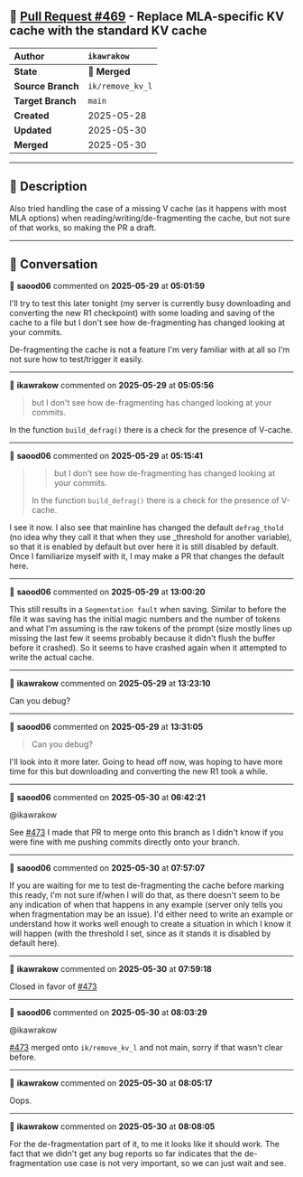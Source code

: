 ## 🔀 [Pull Request #469](https://github.com/ikawrakow/ik_llama.cpp/pull/469) - Replace MLA-specific KV cache with the standard KV cache

| **Author** | `ikawrakow` |
| :--- | :--- |
| **State** | 🔀 **Merged** |
| **Source Branch** | `ik/remove_kv_l` |
| **Target Branch** | `main` |
| **Created** | 2025-05-28 |
| **Updated** | 2025-05-30 |
| **Merged** | 2025-05-30 |

---

## 📄 Description

Also tried handling the case of a missing V cache (as it happens with most MLA options) when reading/writing/de-fragmenting the cache, but not sure of that works, so making the PR a draft.

---

## 💬 Conversation

👤 **saood06** commented on **2025-05-29** at **05:01:59**

I'll try to test this later tonight (my server is currently busy downloading and converting the new R1 checkpoint) with some loading and saving of the cache to a file but I don't see how de-fragmenting has changed looking at your commits. 

De-fragmenting the cache is not a feature I'm very familiar with at all so I'm not sure how to test/trigger it easily.

---

👤 **ikawrakow** commented on **2025-05-29** at **05:05:56**

> but I don't see how de-fragmenting has changed looking at your commits.

In the function `build_defrag()` there is a check for the presence of V-cache.

---

👤 **saood06** commented on **2025-05-29** at **05:15:41**

> > but I don't see how de-fragmenting has changed looking at your commits.
> 
> In the function `build_defrag()` there is a check for the presence of V-cache.

I see it now. I also see that mainline has changed the default `defrag_thold` (no idea why they call it that when they use _threshold for another variable), so that it is enabled by default but over here it is still disabled by default. Once I familiarize myself with it, I may make a PR that changes the default here.

---

👤 **saood06** commented on **2025-05-29** at **13:00:20**

This still results in a `Segmentation fault` when saving. Similar to before the file it was saving has the initial magic numbers and the number of tokens and what I'm assuming is the raw tokens of the prompt (size mostly lines up missing the last few it seems probably because it didn't flush the buffer before it crashed). So it seems to have crashed again when it attempted to write the actual cache.

---

👤 **ikawrakow** commented on **2025-05-29** at **13:23:10**

Can you debug?

---

👤 **saood06** commented on **2025-05-29** at **13:31:05**

> Can you debug?

I'll look into it more later. Going to head off now, was hoping to have more time for this but downloading and converting the new R1 took a while.

---

👤 **saood06** commented on **2025-05-30** at **06:42:21**

@ikawrakow 

See [#473](https://github.com/ikawrakow/ik_llama.cpp/issues/473) I made that PR to merge onto this branch as I didn't know if you were fine with me pushing commits directly onto your branch.

---

👤 **saood06** commented on **2025-05-30** at **07:57:07**

If you are waiting for me to test de-fragmenting the cache before marking this ready, I'm not sure if/when I will do that, as there doesn't seem to be any indication of when that happens in any example (server only tells you when fragmentation may be an issue). I'd either need to write an example or understand how it works well enough to create a situation in which I know it will happen (with the threshold I set, since as it stands it is disabled by default here).

---

👤 **ikawrakow** commented on **2025-05-30** at **07:59:18**

Closed in favor of [#473](https://github.com/ikawrakow/ik_llama.cpp/issues/473)

---

👤 **saood06** commented on **2025-05-30** at **08:03:29**

@ikawrakow 

[#473](https://github.com/ikawrakow/ik_llama.cpp/issues/473) merged onto `ik/remove_kv_l` and not main, sorry if that wasn't clear before.

---

👤 **ikawrakow** commented on **2025-05-30** at **08:05:17**

Oops.

---

👤 **ikawrakow** commented on **2025-05-30** at **08:08:05**

For the de-fragmentation part of it, to me it looks like it should work. The fact that we didn't get any bug reports so far indicates that the de-fragmentation use case is not very important, so we can just wait and see.